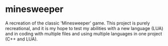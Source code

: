 # minesweeper
A recreation of the classic 'Minesweeper' game. This project is purely recreational, and it is my hope to test my abilities with a new language (LUA) and in coding with multiple files and using multiple languages in one project (C++ and LUA).
